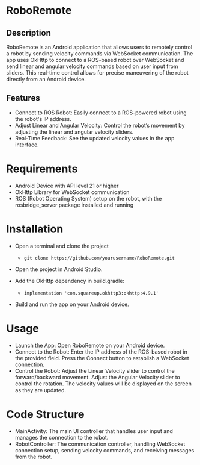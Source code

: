 # RoboRemote
## Description
RoboRemote is an Android application that allows users to remotely control a robot by sending velocity commands via WebSocket communication. The app uses OkHttp to connect to a ROS-based robot over WebSocket and send linear and angular velocity commands based on user input from sliders. This real-time control allows for precise maneuvering of the robot directly from an Android device.

## Features
- Connect to ROS Robot: Easily connect to a ROS-powered robot using the robot's IP address.
- Adjust Linear and Angular Velocity: Control the robot’s movement by adjusting the linear and angular velocity sliders.
- Real-Time Feedback: See the updated velocity values in the app interface.

# Requirements
- Android Device with API level 21 or higher
- OkHttp Library for WebSocket communication
- ROS (Robot Operating System) setup on the robot, with the rosbridge_server package installed and running

# Installation
- Open a terminal and clone the project
  - ` git clone https://github.com/yourusername/RoboRemote.git `
- Open the project in Android Studio.

- Add the OkHttp dependency in build.gradle:

  - ` implementation 'com.squareup.okhttp3:okhttp:4.9.1' `

- Build and run the app on your Android device.

# Usage

- Launch the App: Open RoboRemote on your Android device.
- Connect to the Robot:
        Enter the IP address of the ROS-based robot in the provided field.
        Press the Connect button to establish a WebSocket connection.
- Control the Robot:
        Adjust the Linear Velocity slider to control the forward/backward movement.
        Adjust the Angular Velocity slider to control the rotation.
        The velocity values will be displayed on the screen as they are updated.

# Code Structure
 * MainActivity: The main UI controller that handles user input and manages the connection to the robot.
 * RobotController: The communication controller, handling WebSocket connection setup, sending velocity commands, and receiving messages from the robot.
